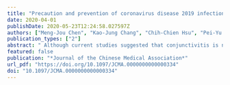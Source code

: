 ```yaml
---
title: "Precaution and prevention of coronavirus disease 2019 infection in the eye"
date: 2020-04-01
publishDate: 2020-05-23T12:24:58.027597Z
authors: ["Meng-Jou Chen", "Kao-Jung Chang", "Chih-Chien Hsu", "Pei-Yu Lin", "Catherine Jui-Ling Liu"]
publication_types: ["2"]
abstract: " Although current studies suggested that conjunctivitis is not a common presentation of coronavirus disease 2019 (COVID-19), several studies have reported the presence of severe acute respiratory syndrome coronavirus-2 (SARS-CoV-2) in ocular secretions. Coronavirus had not yet been successfully cultured from tears or conjunctival swabs in humans, neither SARS-CoV-2 nor SARS-CoV. However, live feline coronavirus has been isolated from conjunctival swabs. In addition, infection of COVID-19 through unprotected eye exposure had been suspected in several articles. Reports of ophthalmologists and otolaryngologists died of COVID-19 also raised concern on ocular transmission. As a result, we strongly suggest that personal protective equipment (PPE) should cover the mouth, nose, and eyes of ophthalmologists, especially when conjunctivitis caused by SARS-CoV-2 is clinically indistinguishable from other viral follicular conjunctivitis. "
featured: false
publication: "*Journal of the Chinese Medical Association*"
url_pdf: "https://doi.org/10.1097/JCMA.0000000000000334"
doi: "10.1097/JCMA.0000000000000334"
---
```


